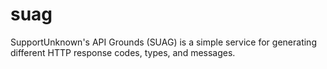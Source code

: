 # suag
 SupportUnknown's API Grounds (SUAG) is a simple service for generating different HTTP response codes, types, and messages.
